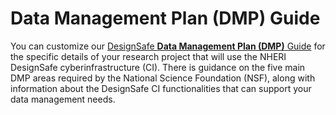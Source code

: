 # Data Management Plan (DMP) Guide

You can customize our [DesignSafe **Data Management Plan (DMP)** Guide](/user-guide/documents/DesignSafe_Data_Management_Plan_Guidance.docx) for the specific details of your research project that will use the NHERI DesignSafe cyberinfrastructure (CI). There is guidance on the five main DMP areas required by the National Science Foundation (NSF), along with information about the DesignSafe CI functionalities that can support your data management needs.
